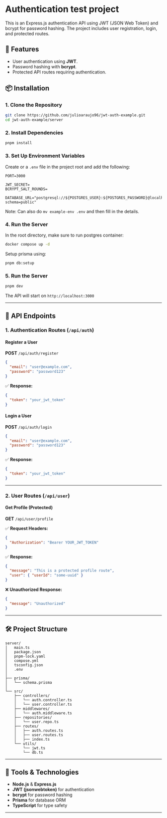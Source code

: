 # Authentication test project

This is an Express.js authentication API using JWT (JSON Web Token) and bcrypt for password hashing. The project includes user registration, login, and protected routes.

## 🚀 Features

- User authentication using **JWT**.
- Password hashing with **bcrypt**.
- Protected API routes requiring authentication.

## 📦 Installation

### **1. Clone the Repository**

```sh
git clone https://github.com/julioaraujo96/jwt-auth-example.git
cd jwt-auth-example/server
```

### **2. Install Dependencies**

```sh
pnpm install
```

### **3. Set Up Environment Variables**

Create or a `.env` file in the project root and add the following:

```env
PORT=3000

JWT_SECRET=
BCRYPT_SALT_ROUNDS=

DATABASE_URL="postgresql://${POSTGRES_USER}:${POSTGRES_PASSWORD}@localhost:5432/${POSTGRES_DB}?schema=public"

```

Note: Can also do `mv example-env .env` and then fill in the details.

### **4. Run the Server**

In the root directory, make sure to run postgres container:

```sh
docker compose up -d
```

Setup prisma using:

```sh
pnpm db:setup
```

### **5. Run the Server**

```sh
pnpm dev
```

The API will start on `http://localhost:3000`

---

## 📌 API Endpoints

### **1. Authentication Routes** (`/api/auth`)

#### **Register a User**

**POST** `/api/auth/register`

```json
{
  "email": "user@example.com",
  "password": "password123"
}
```

✅ **Response:**

```json
{
  "token": "your_jwt_token"
}
```

#### **Login a User**

**POST** `/api/auth/login`

```json
{
  "email": "user@example.com",
  "password": "password123"
}
```

✅ **Response:**

```json
{
  "token": "your_jwt_token"
}
```

---

### **2. User Routes** (`/api/user`)

#### **Get Profile (Protected)**

**GET** `/api/user/profile`

✅ **Request Headers:**

```json
{
  "Authorization": "Bearer YOUR_JWT_TOKEN"
}
```

✅ **Response:**

```json
{
  "message": "This is a protected profile route",
  "user": { "userId": "some-uuid" }
}
```

❌ **Unauthorized Response:**

```json
{
  "message": "Unauthorized"
}
```

---

## 🛠 Project Structure

```
server/
│   main.ts
│   package.json
│   pnpm-lock.yaml
│   compose.yml
│   tsconfig.json
│   .env
│
├── prisma/
│   └── schema.prisma
│
└── src/
    ├── controllers/
    │   └── auth.controller.ts
    │   └── user.controller.ts
    ├── middlewares/
    │   └── auth.middleware.ts
    ├── repositories/
    │   └── user.repo.ts
    ├── routes/
    │   ├── auth.routes.ts
    │   ├── user.routes.ts
    │   ├── index.ts
    └── utils/
        └── jwt.ts
        └── db.ts
```

---

## 🔧 Tools & Technologies

- **Node.js** & **Express.js**
- **JWT (jsonwebtoken)** for authentication
- **bcrypt** for password hashing
- **Prisma** for database ORM
- **TypeScript** for type safety

---
